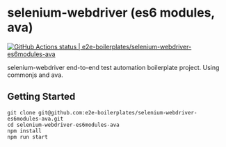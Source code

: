 # selenium-webdriver (es6 modules, ava)

[![GitHub Actions status | e2e-boilerplates/selenium-webdriver-es6modules-ava](https://github.com/e2e-boilerplates/selenium-webdriver-es6modules-ava/workflows/NodeCI/badge.svg)](https://github.com/e2e-boilerplates/selenium-webdriver-es6modules-ava/actions?workflow=NodeCI)

selenium-webdriver end-to-end test automation boilerplate project. Using commonjs and ava.

## Getting Started

    git clone git@github.com:e2e-boilerplates/selenium-webdriver-es6modules-ava.git
    cd selenium-webdriver-es6modules-ava
    npm install
    npm run start
